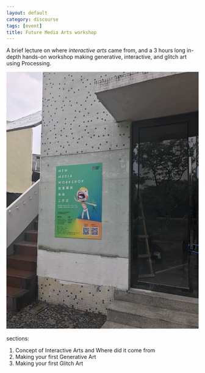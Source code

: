 ```yaml
---
layout: default
category: discourse
tags: [event]
title: Future Media Arts workshop
---
```


A brief lecture on where _interactive arts_ came from, and a 3 hours long in-depth hands-on workshop making generative, interactive, and glitch art using Processing.

![350](/assets/image/di/di_6.jpg)

sections:

1. Concept of Interactive Arts and Where did it come from
2. Making your first Generative Art
3. Making your first Glitch Art
